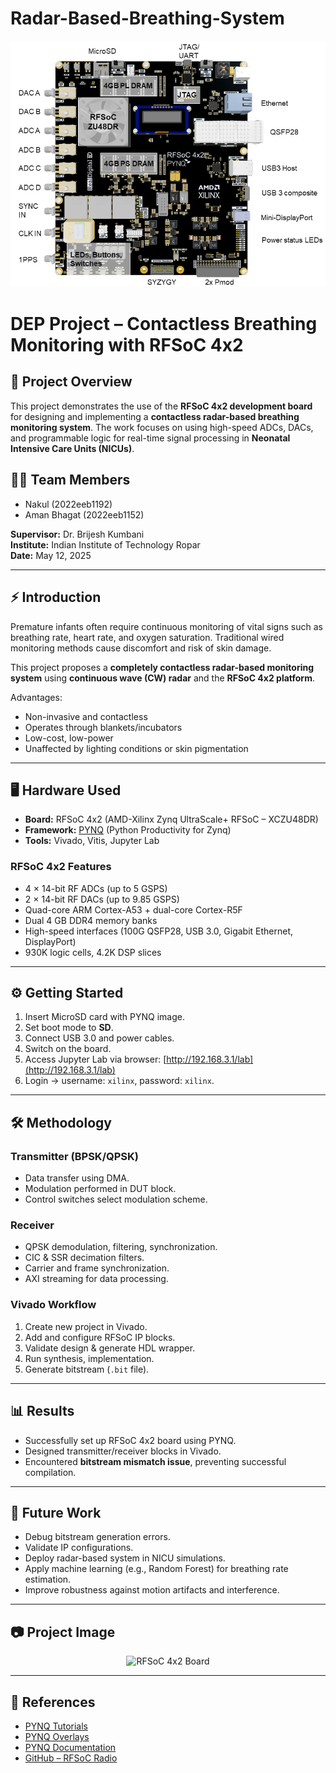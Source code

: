 # Radar-Based-Breathing-System
![image](https://github.com/nakulgprbs/Radar-Based-Breathing-System/blob/main/board_overview.png?raw=true)


# DEP Project – Contactless Breathing Monitoring with RFSoC 4x2

## 📌 Project Overview
This project demonstrates the use of the **RFSoC 4x2 development board** for designing and implementing a **contactless radar-based breathing monitoring system**. The work focuses on using high-speed ADCs, DACs, and programmable logic for real-time signal processing in **Neonatal Intensive Care Units (NICUs)**.

## 👨‍💻 Team Members
- Nakul (2022eeb1192)
- Aman Bhagat (2022eeb1152)    

**Supervisor:** Dr. Brijesh Kumbani  
**Institute:** Indian Institute of Technology Ropar  
**Date:** May 12, 2025  

---

## ⚡ Introduction
Premature infants often require continuous monitoring of vital signs such as breathing rate, heart rate, and oxygen saturation. Traditional wired monitoring methods cause discomfort and risk of skin damage.  

This project proposes a **completely contactless radar-based monitoring system** using **continuous wave (CW) radar** and the **RFSoC 4x2 platform**.  

Advantages:
- Non-invasive and contactless  
- Operates through blankets/incubators  
- Low-cost, low-power  
- Unaffected by lighting conditions or skin pigmentation  

---

## 🖥️ Hardware Used
- **Board:** RFSoC 4x2 (AMD-Xilinx Zynq UltraScale+ RFSoC – XCZU48DR)  
- **Framework:** [PYNQ](https://www.rfsoc-pynq.io/index.html) (Python Productivity for Zynq)  
- **Tools:** Vivado, Vitis, Jupyter Lab  

### RFSoC 4x2 Features
- 4 × 14-bit RF ADCs (up to 5 GSPS)  
- 2 × 14-bit RF DACs (up to 9.85 GSPS)  
- Quad-core ARM Cortex-A53 + dual-core Cortex-R5F  
- Dual 4 GB DDR4 memory banks  
- High-speed interfaces (100G QSFP28, USB 3.0, Gigabit Ethernet, DisplayPort)  
- 930K logic cells, 4.2K DSP slices  

---

## ⚙️ Getting Started
1. Insert MicroSD card with PYNQ image.  
2. Set boot mode to **SD**.  
3. Connect USB 3.0 and power cables.  
4. Switch on the board.  
5. Access Jupyter Lab via browser: [http://192.168.3.1/lab](http://192.168.3.1/lab)  
6. Login → username: `xilinx`, password: `xilinx`.  

---

## 🛠️ Methodology
### Transmitter (BPSK/QPSK)
- Data transfer using DMA.  
- Modulation performed in DUT block.  
- Control switches select modulation scheme.  

### Receiver
- QPSK demodulation, filtering, synchronization.  
- CIC & SSR decimation filters.  
- Carrier and frame synchronization.  
- AXI streaming for data processing.  

### Vivado Workflow
1. Create new project in Vivado.  
2. Add and configure RFSoC IP blocks.  
3. Validate design & generate HDL wrapper.  
4. Run synthesis, implementation.  
5. Generate bitstream (`.bit` file).  

---

## 📊 Results
- Successfully set up RFSoC 4x2 board using PYNQ.  
- Designed transmitter/receiver blocks in Vivado.  
- Encountered **bitstream mismatch issue**, preventing successful compilation.  

---

## 🚀 Future Work
- Debug bitstream generation errors.  
- Validate IP configurations.  
- Deploy radar-based system in NICU simulations.  
- Apply machine learning (e.g., Random Forest) for breathing rate estimation.  
- Improve robustness against motion artifacts and interference.  

---

## 📷 Project Image
<p align="center">
  <img src="images/rfsoc_board.png" alt="RFSoC 4x2 Board" width="500"/>
</p>

---

## 🔗 References
- [PYNQ Tutorials](https://www.rfsoc-pynq.io/tutorial.html)  
- [PYNQ Overlays](https://www.rfsoc-pynq.io/overlays.html)  
- [PYNQ Documentation](https://www.rfsoc-pynq.io/index.html)  
- [GitHub – RFSoC Radio](https://github.com/strath-sdr/rfsoc_radio)  

